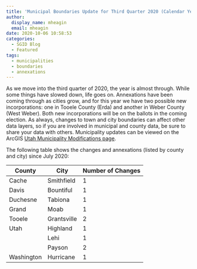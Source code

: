 ```yaml
---
title: 'Municipal Boundaries Update for Third Quarter 2020 (Calendar Year)'
author:
  display_name: mheagin
  email: mheagin
date: 2020-10-06 10:58:53
categories:
  - SGID Blog
  - Featured
tags:
  - municipalities
  - boundaries
  - annexations
---
```


As we move into the third quarter of 2020, the year is almost through. While some things have slowed down, life goes on. Annexations have been coming through as cities grow, and for this year we have two possible new incorporations: one in Tooele County (Erda) and another in Weber County (West Weber). Both new incorporations will be on the ballots in the coming election. 
As always, changes to town and city boundaries can affect other data layers, so if you are involved in municipal and county data, be sure to share your data with others. 
Municipality updates can be viewed on the ArcGIS [Utah Municipality Modifications page](https://www.arcgis.com/home/webmap/viewer.html?webmap=c5ab7e0fcd514f1a9db6b8dad55bba63).

The following table shows the changes and annexations (listed by county and city) since July 2020:

| County | City | Number of Changes |
| --- | --- | --- |
| Cache | Smithfield | 1 |
| Davis | Bountiful  | 1 |
| Duchesne | Tabiona | 1 |
| Grand | Moab | 1 |
| Tooele | Grantsville | 2 |
| Utah | Highland | 1 |
| | Lehi | 1 |
| | Payson | 2 |
| Washington | Hurricane | 1 |
